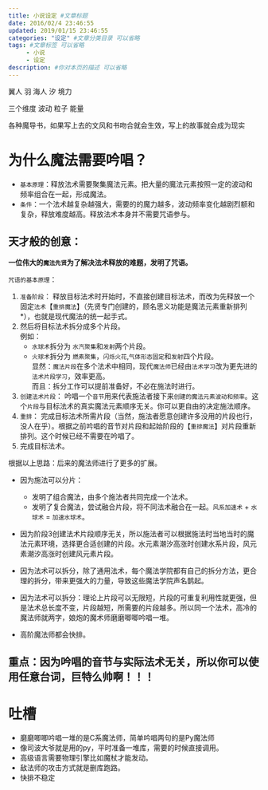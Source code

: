 ```yaml
---
title: 小说设定 #文章标题
date: 2016/02/4 23:46:55
updated: 2019/01/15 23:46:55
categories: "设定" #文章分类目录 可以省略
tags: #文章标签 可以省略
     - 小说
     - 设定
description: #你对本页的描述 可以省略
---
```


翼人   羽
海人   汐
境力


三个维度   波动  粒子  能量


各种魔导书，如果写上去的文风和书吻合就会生效，写上的故事就会成为现实

# 为什么魔法需要吟唱？

+ `基本原理`：释放法术需要聚集魔法元素。把大量的魔法元素按照一定的波动和频率组合在一起，形成魔法。  
+ `条件`：一个法术越复杂越强大，需要的的魔力越多，波动频率变化越剧烈额和复杂，释放难度越高。释放法术本身并不需要咒语参与。

## 天才般的创意：

**一位伟大的`魔法先贤`为了解决法术释放的难题，发明了咒语。**  

`咒语的基本原理`：  
 1. `准备阶段`： 释放目标法术时开始时，不直接创建目标法术，而改为先释放一个固定`法术`【`重排魔法`】（先贤专门创建的，顾名思义功能是魔法元素重新排列*），也就是现代魔法的统一起手式。
 2. 然后将目标法术拆分成多个片段。  
    例如：  
    + `水球术`拆分为 `水汽聚集`和`发射`两个片段。  
    + `火球术`拆分为 `燃素聚集`，`闪烁火花`,`气体形态固定`和`发射`四个片段。   
    显然：`魔法片段`在多个法术中相同，现代`魔法师`已经由`法术学习`改为更先进的`法术片段学习`，效率更高。  
    而且：拆分工作可以提前准备好，不必在施法时进行。
 3. `创建法术片段`： 吟唱一个`音节`用来代表施法者接下来`创建的魔法元素波动和频率`。这个`片段`与目标法术的真实魔法元素顺序无关。你可以更自由的决定施法顺序。
 4. `重排`： 完成目标法术所需片段（当然，施法者愿意创建许多没用的片段也行，没人在乎）。根据之前吟唱的音节对片段和起始阶段的【`重排魔法`】对片段重新排列。这个时候已经不需要在吟唱了。
 5. 完成目标法术。
   
根据以上思路：后来的魔法师进行了更多的扩展。
- 因为施法可以分片：
  + 发明了组合魔法，由多个施法者共同完成一个法术。
  + 发明了复合魔法，尝试融合片段，将不同法术融合在一起。`风系加速术` + `水球术` = `加速水球术`。  
  
- 因为阶段3创建法术片段顺序无关，所以施法者可以根据施法时当地当时的魔法元素环境，选择更合适创建的片段。水元素潮汐高涨时创建水系片段，风元素潮汐高涨时创建风元素片段。
- 因为法术可以拆分，除了通用法术，每个魔法学院都有自己的拆分方法，更合理的拆分，带来更强大的力量，导致这些魔法学院声名鹊起。
  
- 因为法术可以拆分：理论上片段可以无限短，片段的可重复利用性就更强，但是法术总长度不变，片段越短，所需要的片段越多。所以同一个法术，高冷的魔法师就两字，娘炮的魔术师磨磨唧唧吟唱一堆。
- 高阶魔法师都会快排。
## 重点：因为吟唱的音节与实际法术无关，所以你可以使用任意台词，巨特么帅啊！！！

# 吐槽

- 磨磨唧唧吟唱一堆的是C系魔法师，简单吟唱两句的是Py魔法师
- 像司波大爷就是用的py，平时准备一堆库，需要的时候直接调用。
- 高级语言需要物理引擎比如魔杖才能发动。
- 敌法师的攻击方式就是删库跑路。
- 快排不稳定